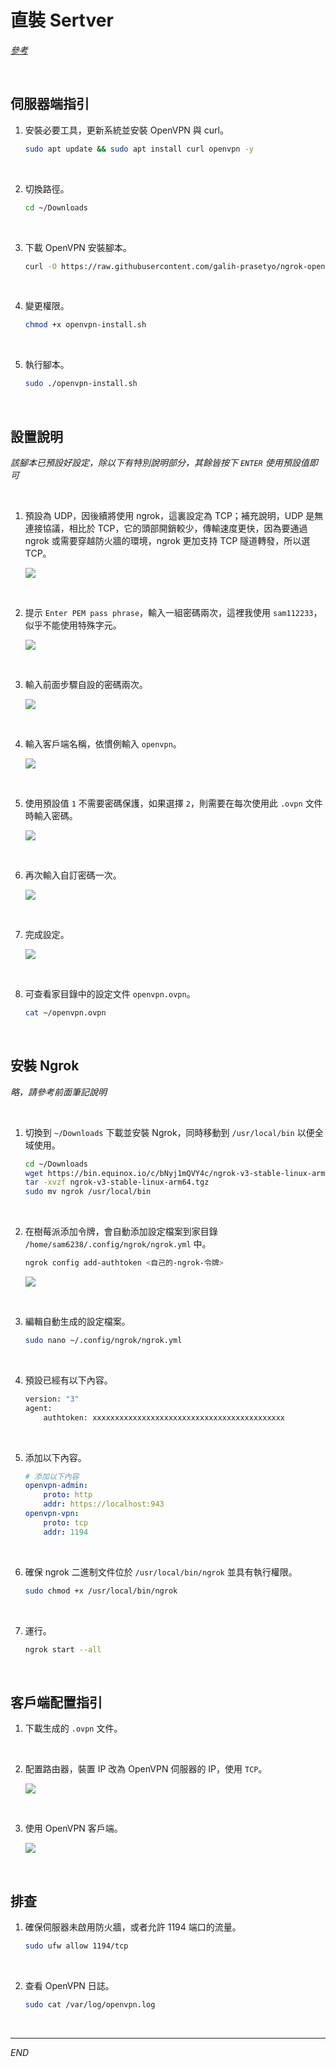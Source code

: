 # 直裝 Sertver

_[參考](https://medium.com/@ivanzhd/setting-up-openvpn-access-server-on-a-raspberry-pi-a-quick-guide-54a12ee8b41f)_

<br>

## 伺服器端指引

1. 安裝必要工具，更新系統並安裝 OpenVPN 與 curl。

    ```bash
    sudo apt update && sudo apt install curl openvpn -y
    ```

<br>

2. 切換路徑。

    ```bash
    cd ~/Downloads
    ```

<br>

3. 下載 OpenVPN 安裝腳本。

    ```bash
    curl -O https://raw.githubusercontent.com/galih-prasetyo/ngrok-openvpn/main/openvpn-install.sh
    ```

<br>

4. 變更權限。

    ```bash
    chmod +x openvpn-install.sh
    ```

<br>

5. 執行腳本。

    ```bash
    sudo ./openvpn-install.sh
    ```

<br>

## 設置說明

_該腳本已預設好設定，除以下有特別說明部分，其餘皆按下 `ENTER` 使用預設值即可_

<br>

1. 預設為 UDP，因後續將使用 ngrok，這裏設定為 TCP；補充說明，UDP 是無連接協議，相比於 TCP，它的頭部開銷較少，傳輸速度更快，因為要通過 ngrok 或需要穿越防火牆的環境，ngrok 更加支持 TCP 隧道轉發，所以選 TCP。

    ![](images/img_23.png)

<br>

2. 提示 `Enter PEM pass phrase`，輸入一組密碼兩次，這裡我使用 `sam112233`，似乎不能使用特殊字元。

    ![](images/img_24.png)

<br>

3. 輸入前面步驟自設的密碼兩次。

    ![](images/img_26.png)

<br>

4. 輸入客戶端名稱，依慣例輸入 `openvpn`。

    ![](images/img_25.png)

<br>

5. 使用預設值 `1` 不需要密碼保護，如果選擇 `2`，則需要在每次使用此 `.ovpn` 文件時輸入密碼。

    ![](images/img_27.png)

<br>

6. 再次輸入自訂密碼一次。

    ![](images/img_28.png)

<br>

7. 完成設定。

    ![](images/img_29.png)

<br>

8. 可查看家目錄中的設定文件 `openvpn.ovpn`。

    ```bash
    cat ~/openvpn.ovpn
    ```

<br>

## 安裝 Ngrok

_略，請參考前面筆記說明_

<br>

1. 切換到 `~/Downloads` 下載並安裝 Ngrok，同時移動到 `/usr/local/bin` 以便全域使用。

    ```bash
    cd ~/Downloads
    wget https://bin.equinox.io/c/bNyj1mQVY4c/ngrok-v3-stable-linux-arm64.tgz
    tar -xvzf ngrok-v3-stable-linux-arm64.tgz
    sudo mv ngrok /usr/local/bin
    ```

<br>

2. 在樹莓派添加令牌，會自動添加設定檔案到家目錄 `/home/sam6238/.config/ngrok/ngrok.yml` 中。

    ```bash
    ngrok config add-authtoken <自己的-ngrok-令牌>
    ```

    ![](images/img_30.png)

<br>

3. 編輯自動生成的設定檔案。

    ```bash
    sudo nano ~/.config/ngrok/ngrok.yml
    ```

<br>

4. 預設已經有以下內容。

    ```bash
    version: "3"
    agent:
        authtoken: xxxxxxxxxxxxxxxxxxxxxxxxxxxxxxxxxxxxxxxxxxx
    ```

<br>

5. 添加以下內容。

    ```yaml
    # 添加以下內容
    openvpn-admin:
        proto: http
        addr: https://localhost:943
    openvpn-vpn:
        proto: tcp
        addr: 1194
    ```

<br>

6. 確保 ngrok 二進制文件位於 `/usr/local/bin/ngrok` 並具有執行權限。

    ```bash
    sudo chmod +x /usr/local/bin/ngrok
    ```

<br>

7. 運行。

    ```bash
    ngrok start --all
    ```

<br>

## 客戶端配置指引

1. 下載生成的 `.ovpn` 文件。

<br>

2. 配置路由器，裝置 IP 改為 OpenVPN 伺服器的 IP，使用 `TCP`。

    ![](images/img_31.png)

<br>

3. 使用 OpenVPN 客戶端。

    ![](images/img_32.png)

<br>

## 排查

1. 確保伺服器未啟用防火牆，或者允許 1194 端口的流量。

    ```bash
    sudo ufw allow 1194/tcp
    ```

<br>

2. 查看 OpenVPN 日誌。

    ```bash
    sudo cat /var/log/openvpn.log
    ```

<br>

___

_END_